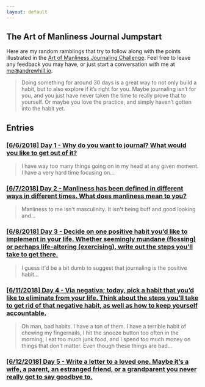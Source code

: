 ```yaml
---
layout: default
---
```


## The Art of Manliness Journal Jumpstart

Here are my random ramblings that try to follow along with the points illustrated in the [Art of Manliness Journaling Challenge](https://www.artofmanliness.com/articles/jumpstart-your-journaling-a-31-day-challenge/). Feel free to leave any feedback you may have, or just start a conversation with me at [me@andrewhill.io](mailto:me@andrewhill.io).

>Doing something for around 30 days is a great way to not only build a habit, but to also explore if it’s right for you. Maybe journaling isn’t for you, and you just have never taken the time to really prove that to yourself. Or maybe you love the practice, and simply haven’t gotten into the habit yet.

## Entries
### [[6/6/2018] Day 1 - Why do you want to journal? What would you like to get out of it?](./day-1)
> I have way too many things going on in my head at any given moment. I have a very hard time focusing on...

### [[6/7/2018] Day 2 - Manliness has been defined in different ways in different times. What does manliness mean to you?](./day-2)
> Manliness to me isn't masculinity. It isn't being buff and good looking and...

### [[6/8/2018] Day 3 - Decide on one positive habit you’d like to implement in your life. Whether seemingly mundane (flossing) or perhaps life-altering (exercising), write out the steps you’ll take to get there.](./day-3)
> I guess it'd be a bit dumb to suggest that journaling is the positive habit...

### [[6/11/2018] Day 4 - Via negativa; today, pick a habit that you’d like to eliminate from your life. Think about the steps you’ll take to get rid of that negative habit, as well as how to keep yourself accountable.](./day-4)
> Oh man, bad habits. I have a ton of them. I have a terrible habit of chewing my fingernails, I hit the snooze button too often in the morning, I eat too much junk food, and I spend too much money on things that don't matter. Even though these things are bad...

### [[6/12/2018] Day 5 - Write a letter to a loved one. Maybe it’s a wife, a parent, an estranged friend, or a grandparent you never really got to say goodbye to.](./day-5)